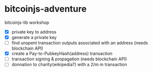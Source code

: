 bitcoinjs-adventure
===================

bitcoinjs-lib workshop

- [x] private key to address
- [x] generate a private key
- [ ] find unspent transaction outputs associated with an address (needs blockchain API)
- [x] create a Pay-to-PubkeyHash(address) transaction
- [ ] transaction signing & propagation (needs blockchain API)
- [ ] donnation to charity(wikipedia?) with a 2/m m transaction
